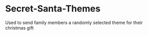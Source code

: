 # Secret-Santa-Themes
Used to send family members a randomly selected theme for their christmas gift
